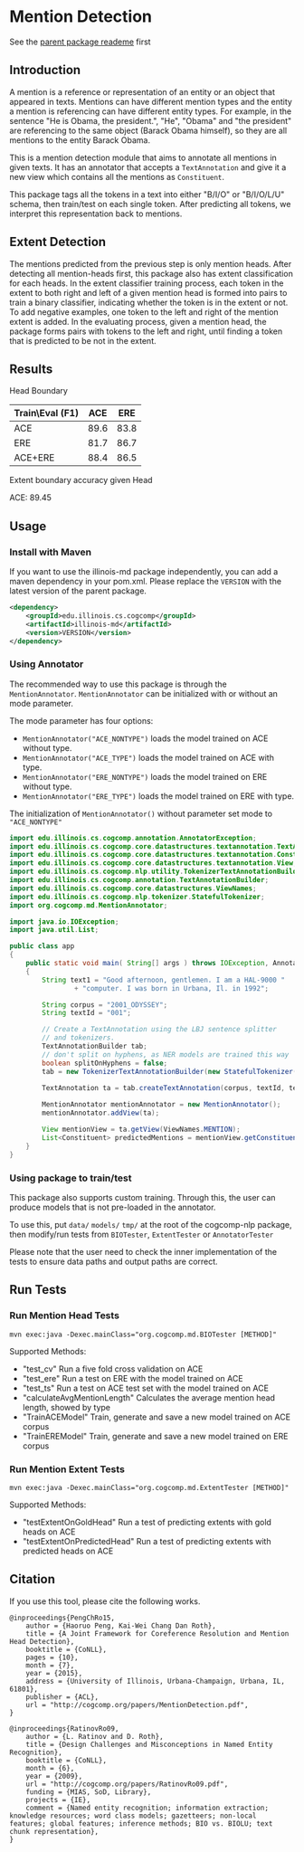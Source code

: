 # Mention Detection

See the [parent package reademe](https://github.com/CogComp/cogcomp-nlp/blob/master/README.md) first

## Introduction

A mention is a reference or representation of an entity or an object that appeared in texts. Mentions can have different mention types and the entity a mention is referencing can have different entity types. For example, in the sentence "He is Obama, the president.", "He", "Obama" and "the president" are referencing to the same object (Barack Obama himself), so they are all mentions to the entity Barack Obama. 

This is a mention detection module that aims to annotate all mentions in given texts. It has an annotator that accepts a `TextAnnotation` and give it a new view which contains all the mentions as `Constituent`.

This package tags all the tokens in a text into either "B/I/O" or "B/I/O/L/U" schema, then train/test on each single token. After predicting all tokens, we interpret this representation back to mentions.

## Extent Detection

The mentions predicted from the previous step is only mention heads. After detecting all mention-heads first, this package also has extent classification for each heads. In the extent classifier training process, each token in the extent to both right and left of a given mention head is formed into pairs to train a binary classifier, indicating whether the token is in the extent or not. To add negative examples, one token to the left and right of the mention extent is added. In the evaluating process, given a mention head, the package forms pairs with tokens to the left and right, until finding a token that is predicted to be not in the extent.

## Results

Head Boundary

| Train\Eval (F1) | ACE  | ERE  |
|-----------------|------|------|
| ACE             | 89.6 | 83.8 |
| ERE             | 81.7 | 86.7 |
| ACE+ERE         | 88.4 | 86.5 |

Extent boundary accuracy given Head

ACE: 89.45

## Usage

### Install with Maven

If you want to use the illinois-md package independently, you can add a maven dependency in your pom.xml. Please replace the `VERSION` with the latest version of the parent package.

```xml
<dependency>
    <groupId>edu.illinois.cs.cogcomp</groupId>
    <artifactId>illinois-md</artifactId>
    <version>VERSION</version>
</dependency>
```

### Using Annotator

The recommended way to use this package is through the `MentionAnnotator`. `MentionAnnotator` can be initialized with or without an mode parameter.

The mode parameter has four options:

- `MentionAnnotator("ACE_NONTYPE")` loads the model trained on ACE without type.
- `MentionAnnotator("ACE_TYPE")` loads the model trained on ACE with type.
- `MentionAnnotator("ERE_NONTYPE")` loads the model trained on ERE without type.
- `MentionAnnotator("ERE_TYPE")` loads the model trained on ERE with type.

The initialization of `MentionAnnotator()` without parameter set mode to `"ACE_NONTYPE"`


```java
import edu.illinois.cs.cogcomp.annotation.AnnotatorException;
import edu.illinois.cs.cogcomp.core.datastructures.textannotation.TextAnnotation;
import edu.illinois.cs.cogcomp.core.datastructures.textannotation.Constituent;
import edu.illinois.cs.cogcomp.core.datastructures.textannotation.View;
import edu.illinois.cs.cogcomp.nlp.utility.TokenizerTextAnnotationBuilder;
import edu.illinois.cs.cogcomp.annotation.TextAnnotationBuilder;
import edu.illinois.cs.cogcomp.core.datastructures.ViewNames;
import edu.illinois.cs.cogcomp.nlp.tokenizer.StatefulTokenizer;
import org.cogcomp.md.MentionAnnotator;

import java.io.IOException;
import java.util.List;

public class app
{
    public static void main( String[] args ) throws IOException, AnnotatorException
    {
        String text1 = "Good afternoon, gentlemen. I am a HAL-9000 "
                + "computer. I was born in Urbana, Il. in 1992";

        String corpus = "2001_ODYSSEY";
        String textId = "001";

        // Create a TextAnnotation using the LBJ sentence splitter
        // and tokenizers.
        TextAnnotationBuilder tab;
        // don't split on hyphens, as NER models are trained this way
        boolean splitOnHyphens = false;
        tab = new TokenizerTextAnnotationBuilder(new StatefulTokenizer(splitOnHyphens));

        TextAnnotation ta = tab.createTextAnnotation(corpus, textId, text1);
        
        MentionAnnotator mentionAnnotator = new MentionAnnotator();
        mentionAnnotator.addView(ta);

        View mentionView = ta.getView(ViewNames.MENTION);
        List<Constituent> predictedMentions = mentionView.getConstituents();
    }
}
```

### Using package to train/test

This package also supports custom training. Through this, the user can produce models that is not pre-loaded in the annotator.

To use this, put `data/` `models/` `tmp/` at the root of the cogcomp-nlp package, then modify/run tests from `BIOTester`, `ExtentTester` or `AnnotatorTester`

Please note that the user need to check the inner implementation of the tests to ensure data paths and output paths are correct.

## Run Tests

### Run Mention Head Tests

`mvn exec:java -Dexec.mainClass="org.cogcomp.md.BIOTester [METHOD]"`

Supported Methods:
 - "test_cv" Run a five fold cross validation on ACE
 - "test_ere" Run a test on ERE with the model trained on ACE
 - "test_ts" Run a test on ACE test set with the model trained on ACE
 - "calculateAvgMentionLength" Calculates the average mention head length, showed by type
 - "TrainACEModel" Train, generate and save a new model trained on ACE corpus
 - "TrainEREModel" Train, generate and save a new model trained on ERE corpus
 
### Run Mention Extent Tests

`mvn exec:java -Dexec.mainClass="org.cogcomp.md.ExtentTester [METHOD]"`

Supported Methods:
 - "testExtentOnGoldHead" Run a test of predicting extents with gold heads on ACE
 - "testExtentOnPredictedHead" Run a test of predicting extents with predicted heads on ACE

## Citation
If you use this tool, please cite the following works.
```
@inproceedings{PengChRo15,
    author = {Haoruo Peng, Kai-Wei Chang Dan Roth},
    title = {A Joint Framework for Coreference Resolution and Mention Head Detection},
    booktitle = {CoNLL},
    pages = {10},
    month = {7},
    year = {2015},
    address = {University of Illinois, Urbana-Champaign, Urbana, IL, 61801},
    publisher = {ACL},
    url = "http://cogcomp.org/papers/MentionDetection.pdf",
}

@inproceedings{RatinovRo09,
    author = {L. Ratinov and D. Roth},
    title = {Design Challenges and Misconceptions in Named Entity Recognition},
    booktitle = {CoNLL},
    month = {6},
    year = {2009},
    url = "http://cogcomp.org/papers/RatinovRo09.pdf",
    funding = {MIAS, SoD, Library},
    projects = {IE},
    comment = {Named entity recognition; information extraction; knowledge resources; word class models; gazetteers; non-local features; global features; inference methods; BIO vs. BIOLU; text chunk representation},
}
```
